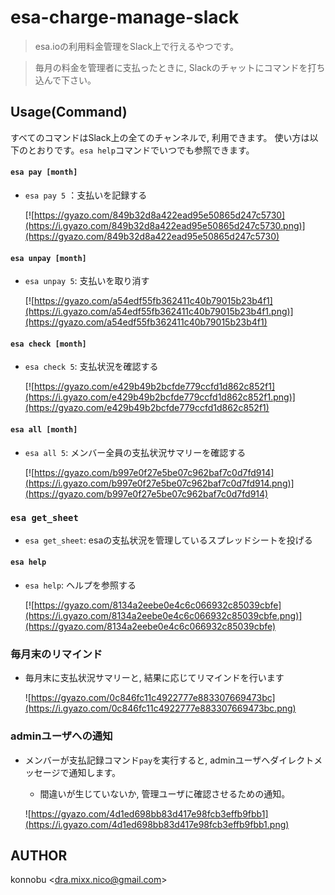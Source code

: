 esa-charge-manage-slack
===

> esa.ioの利用料金管理をSlack上で行えるやつです。

> 毎月の料金を管理者に支払ったときに, Slackのチャットにコマンドを打ち込んで下さい。

## Usage(Command)

すべてのコマンドはSlack上の全てのチャンネルで, 利用できます。
使い方は以下のとおりです。`esa help`コマンドでいつでも参照できます。


#### `esa pay [month] `

- `esa pay 5` ：支払いを記録する

  [![https://gyazo.com/849b32d8a422ead95e50865d247c5730](https://i.gyazo.com/849b32d8a422ead95e50865d247c5730.png)](https://gyazo.com/849b32d8a422ead95e50865d247c5730)

#### `esa unpay [month]`

- `esa unpay 5`: 支払いを取り消す

  [![https://gyazo.com/a54edf55fb362411c40b79015b23b4f1](https://i.gyazo.com/a54edf55fb362411c40b79015b23b4f1.png)](https://gyazo.com/a54edf55fb362411c40b79015b23b4f1)

#### `esa check [month]`

- `esa check 5`: 支払状況を確認する

  [![https://gyazo.com/e429b49b2bcfde779ccfd1d862c852f1](https://i.gyazo.com/e429b49b2bcfde779ccfd1d862c852f1.png)](https://gyazo.com/e429b49b2bcfde779ccfd1d862c852f1)

#### `esa all [month]`

- `esa all 5`: メンバー全員の支払状況サマリーを確認する

  [![https://gyazo.com/b997e0f27e5be07c962baf7c0d7fd914](https://i.gyazo.com/b997e0f27e5be07c962baf7c0d7fd914.png)](https://gyazo.com/b997e0f27e5be07c962baf7c0d7fd914)

### `esa get_sheet`

- `esa get_sheet`: esaの支払状況を管理しているスプレッドシートを投げる

#### `esa help`

- `esa help`: ヘルプを参照する

  [![https://gyazo.com/8134a2eebe0e4c6c066932c85039cbfe](https://i.gyazo.com/8134a2eebe0e4c6c066932c85039cbfe.png)](https://gyazo.com/8134a2eebe0e4c6c066932c85039cbfe)

### 毎月末のリマインド

- 毎月末に支払状況サマリーと, 結果に応じてリマインドを行います

  ![https://gyazo.com/0c846fc11c4922777e883307669473bc](https://i.gyazo.com/0c846fc11c4922777e883307669473bc.png)

### adminユーザへの通知

- メンバーが支払記録コマンド`pay`を実行すると, adminユーザへダイレクトメッセージで通知します。
  - 間違いが生じていないか, 管理ユーザに確認させるための通知。

   ![https://gyazo.com/4d1ed698bb83d417e98fcb3effb9fbb1](https://i.gyazo.com/4d1ed698bb83d417e98fcb3effb9fbb1.png)

## AUTHOR

konnobu \<dra.mixx.nico@gmail.com\>
